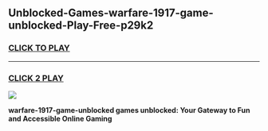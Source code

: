 
## Unblocked-Games-warfare-1917-game-unblocked-Play-Free-p29k2
<h3>
<a href="https://premium76.site?title=warfare-1917-game-unblocked&ref=18A">CLICK TO PLAY</a></h3>
<hr>

<h3>
<a href="https://premium76.site?title=warfare-1917-game-unblocked&ref=18A">CLICK 2 PLAY</a>
  
</h3>

<a href="https://premium76.site?title=warfare-1917-game-unblocked&ref=18A"><img src="https://clearcache.store/games.png"></a>


**warfare-1917-game-unblocked games unblocked: Your Gateway to Fun and Accessible Online Gaming**
